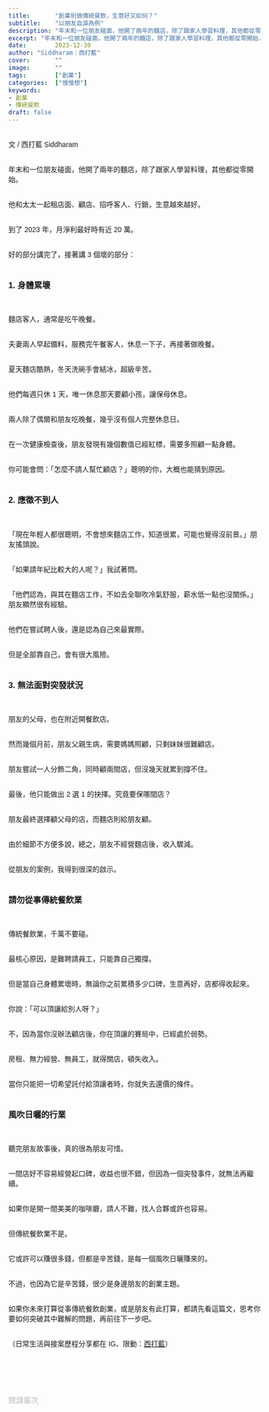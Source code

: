 ```yaml
---
title:       "創業別做傳統餐飲，生意好又如何？"
subtitle:    "以朋友血淚為例"
description: "年末和一位朋友碰面，他開了兩年的麵店，除了跟家人學習料理，其他都從零開始..."
excerpt: "年末和一位朋友碰面，他開了兩年的麵店，除了跟家人學習料理，其他都從零開始..."
date:        2023-12-30
author: "Siddharam｜西打藍"
cover:       ""
image:       ""
tags:        ["創業"]
categories:  ["慢慢想"]
keywords:
- 創業
- 傳統餐飲
draft: false
---
```


<article style="font-family: 'Noto Sans TC', '微軟正黑體', sans-serif; font-weight: 300;">

<br>文 / 西打藍 Siddharam<br><br>

年末和一位朋友碰面，他開了兩年的麵店，除了跟家人學習料理，其他都從零開始。<br><br>

他和太太一起租店面、顧店、招呼客人、行銷，生意越來越好。<br><br>

到了 2023 年，月淨利最好時有近 20 萬。<br><br>

好的部分講完了，接著講 3 個壞的部分：<br><br>


<h3 class="article-h1-color">1. 身體累壞</h3><br>

麵店客人，通常是吃午晚餐。<br><br>

夫妻兩人早起備料，服務完午餐客人，休息一下子，再接著做晚餐。<br><br>

夏天麵店酷熱，冬天洗碗手會結冰，超級辛苦。<br><br>

他們每週只休 1 天，唯一休息那天要顧小孩，讓保母休息。<br><br>

兩人除了偶爾和朋友吃晚餐，幾乎沒有個人完整休息日。<br><br>

在一次健康檢查後，朋友發現有幾個數值已經紅標，需要多照顧一點身體。<br><br>

你可能會問：「怎麼不請人幫忙顧店？」聰明的你，大概也能猜到原因。<br><br>


<h3 class="article-h1-color">2. 應徵不到人</h3><br>

「現在年輕人都很聰明，不會想來麵店工作，知道很累，可能也覺得沒前景。」朋友搖頭說。<br><br>

「如果請年紀比較大的人呢？」我試著問。<br><br>

「他們認為，與其在麵店工作，不如去全聯吹冷氣舒服，薪水低一點也沒關係。」朋友顯然很有經驗。<br><br>

他們在嘗試聘人後，還是認為自己來最實際。<br><br>

但是全部靠自己，會有很大風險。<br><br>


<h3 class="article-h1-color">3. 無法面對突發狀況</h3><br>

朋友的父母，也在附近開餐飲店。<br><br>

然而幾個月前，朋友父親生病，需要媽媽照顧，只剩妹妹很難顧店。<br><br>

朋友嘗試一人分飾二角，同時顧兩間店，但沒幾天就累到撐不住。<br><br>

最後，他只能做出 2 選 1 的抉擇。究竟要保哪間店？<br><br>

朋友最終選擇顧父母的店，而麵店則給朋友顧。<br><br>

由於細節不方便多說，總之，朋友不經營麵店後，收入驟減。<br><br>

從朋友的案例，我得到很深的啟示。<br><br>


<h3 class="article-h1-color">請勿從事傳統餐飲業</h3><br>

傳統餐飲業，千萬不要碰。<br><br>

最核心原因，是難聘請員工，只能靠自己獨撐。<br><br>

但是當自己身體累壞時，無論你之前累積多少口碑，生意再好，店都得收起來。<br><br>

你說：「可以頂讓給別人呀？」<br><br>

不，因為當你沒辦法顧店後，你在頂讓的賽局中，已經處於弱勢。<br><br>

房租、無力經營、無員工，就得關店，頓失收入。<br><br>

當你只能把一切希望託付給頂讓者時，你就失去還價的條件。<br><br>


<h3 class="article-h1-color">風吹日曬的行業</h3><br>

聽完朋友故事後，真的很為朋友可惜。<br><br>

一間店好不容易經營起口碑，收益也很不錯，但因為一個突發事件，就無法再繼續。<br><br>

如果你是開一間美美的咖啡廳，請人不難，找人合夥或許也容易。<br><br>

但傳統餐飲業不是。<br><br>

它或許可以賺很多錢，但都是辛苦錢，是每一個風吹日曬賺來的。<br><br>

不過，也因為它是辛苦錢，很少是身邊朋友的創業主題。<br><br>

如果你未來打算從事傳統餐飲創業，或是朋友有此打算，都請先看這篇文，思考你要如何突破其中難解的問題，再前往下一步吧。<br><br>


<!-- 
<!-- 案例 > 證明案例 > 壞處 > 怎麼改變（列步驟） > 結語總結金句 -->


（日常生活與接案歷程分享都在 IG、限動：<a href="https://www.instagram.com/sidd.blue/" target="_blank">西打藍</a>）<br><br>

<!-- <h3 class="article-h1-color"></h3><br> -->





<br><br><br>

</article>

<div style="color: #bfbfbf; font-size: 15px;" id="busuanzi_container_page_pv">
  閱讀量<span id="busuanzi_value_page_pv"></span>次
</div>

<script src="../../js/post.js"></script>

